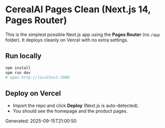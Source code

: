# CerealAI Pages Clean (Next.js 14, Pages Router)

This is the simplest possible Next.js app using the **Pages Router** (no `/app` folder).
It deploys cleanly on Vercel with no extra settings.

## Run locally
```bash
npm install
npm run dev
# open http://localhost:3000
```

## Deploy on Vercel
- Import the repo and click **Deploy** (Next.js is auto-detected).
- You should see the homepage and the product pages.

Generated: 2025-09-15T21:00:50

